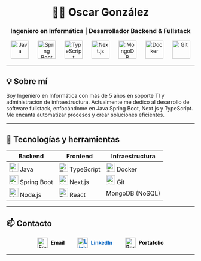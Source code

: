 <h1 align="center">👨‍💻 Oscar González</h1>
<h3 align="center">Ingeniero en Informática | Desarrollador Backend & Fullstack</h3>

<p align="center">
  <img alt="Java" src="https://cdn.jsdelivr.net/gh/devicons/devicon/icons/java/java-original.svg" width="48" style="margin:0 10px;" />
  <img alt="Spring Boot" src="https://cdn.jsdelivr.net/gh/devicons/devicon/icons/spring/spring-original.svg" width="48" style="margin:0 10px;" />
  <img alt="TypeScript" src="https://cdn.jsdelivr.net/gh/devicons/devicon/icons/typescript/typescript-original.svg" width="48" style="margin:0 10px;" />
  <img alt="Next.js" src="https://cdn.jsdelivr.net/gh/devicons/devicon/icons/nextjs/nextjs-original.svg" width="48" style="margin:0 10px;" />
  <img alt="MongoDB" src="https://cdn.jsdelivr.net/gh/devicons/devicon/icons/mongodb/mongodb-original.svg" width="48" style="margin:0 10px;" />
  <img alt="Docker" src="https://cdn.jsdelivr.net/gh/devicons/devicon/icons/docker/docker-original.svg" width="48" style="margin:0 10px;" />
  <img alt="Git" src="https://cdn.jsdelivr.net/gh/devicons/devicon/icons/git/git-original.svg" width="48" style="margin:0 10px;" />
</p>

---

## 💡 Sobre mí

Soy Ingeniero en Informática con más de 5 años en soporte TI y administración de infraestructura. Actualmente me dedico al desarrollo de software fullstack, enfocándome en Java Spring Boot, Next.js y TypeScript. Me encanta automatizar procesos y crear soluciones eficientes.

---

## 🧰 Tecnologías y herramientas

| Backend | Frontend | Infraestructura |
|---------|----------|-----------------|
| <img alt="Java" src="https://cdn.jsdelivr.net/gh/devicons/devicon/icons/java/java-original.svg" width="24" /> Java | <img alt="TypeScript" src="https://cdn.jsdelivr.net/gh/devicons/devicon/icons/typescript/typescript-original.svg" width="24" /> TypeScript | <img alt="Docker" src="https://cdn.jsdelivr.net/gh/devicons/devicon/icons/docker/docker-original.svg" width="24" /> Docker |
| <img alt="Spring" src="https://cdn.jsdelivr.net/gh/devicons/devicon/icons/spring/spring-original.svg" width="24" /> Spring Boot | <img alt="Next.js" src="https://cdn.jsdelivr.net/gh/devicons/devicon/icons/nextjs/nextjs-original.svg" width="24" /> Next.js | <img alt="Git" src="https://cdn.jsdelivr.net/gh/devicons/devicon/icons/git/git-original.svg" width="24" /> Git |
| <img alt="Node.js" src="https://cdn.jsdelivr.net/gh/devicons/devicon/icons/nodejs/nodejs-original.svg" width="24" /> Node.js | <img alt="React" src="https://cdn.jsdelivr.net/gh/devicons/devicon/icons/react/react-original.svg" width="24" /> React | MongoDB (NoSQL) |

---

## 📫 Contacto

<p align="center">
  <a href="mailto:ozkrgonzalez1201@gmail.com" target="_blank" rel="noopener noreferrer" style="text-decoration:none; margin-right:30px; display:inline-flex; align-items:center; color:#000;">
    <img alt="Email" src="https://cdn-icons-png.flaticon.com/512/732/732200.png" width="28" style="margin-right:8px;" />
    <b>Email</b>
  </a>
  <a href="https://www.linkedin.com/in/oscar-ignacio-gonzalez-gonzalez-911369171/" target="_blank" rel="noopener noreferrer" style="text-decoration:none; margin-right:30px; display:inline-flex; align-items:center; color:#0A66C2; font-weight:600;">
    <img alt="LinkedIn" src="https://cdn-icons-png.flaticon.com/512/174/174857.png" width="28" style="margin-right:8px;" />
    <b>LinkedIn</b>
  </a>
  <a href="https://oscarigonzalezg.github.io/oscargonzalez/" target="_blank" rel="noopener noreferrer" style="text-decoration:none; display:inline-flex; align-items:center; color:#000; font-weight:600;">
    <img alt="Portfolio" src="https://cdn-icons-png.flaticon.com/512/1006/1006771.png" width="28" style="margin-right:8px;" />
    <b>Portafolio</b>
  </a>
</p>

---




